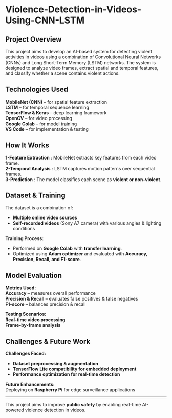 # Violence-Detection-in-Videos-Using-CNN-LSTM
## Project Overview  
This project aims to develop an AI-based system for detecting violent activities in videos using a combination of Convolutional Neural Networks (CNNs) and Long Short-Term Memory (LSTM) networks. The system is designed to analyze video frames, extract spatial and temporal features, and classify whether a scene contains violent actions.


##  Technologies Used  
**MobileNet (CNN)** – for spatial feature extraction  
**LSTM** – for temporal sequence learning  
**TensorFlow & Keras** – deep learning framework  
**OpenCV** – for video processing  
**Google Colab** – for model training  
**VS Code** – for implementation & testing  



##  How It Works  
**1-Feature Extraction** : MobileNet extracts key features from each video frame.  
**2-Temporal Analysis** : LSTM captures motion patterns over sequential frames.  
**3-Prediction** : The model classifies each scene as **violent or non-violent**.  



##  Dataset & Training  
The dataset is a combination of:  
- **Multiple online video sources**  
- **Self-recorded videos** (Sony A7 camera) with various angles & lighting conditions  

**Training Process:**  
- Performed on **Google Colab** with **transfer learning**.  
- Optimized using **Adam optimizer** and evaluated with **Accuracy, Precision, Recall, and F1-score**.  



##  Model Evaluation  
**Metrics Used:**  
**Accuracy** – measures overall performance  
**Precision & Recall** – evaluates false positives & false negatives  
**F1-score** – balances precision & recall  

**Testing Scenarios:**  
**Real-time video processing**  
**Frame-by-frame analysis**  



##  Challenges & Future Work  
   **Challenges Faced:**  
- **Dataset preprocessing & augmentation**  
- **TensorFlow Lite compatibility for embedded deployment**  
- **Performance optimization for real-time detection**  

**Future Enhancements:**  
Deploying on **Raspberry Pi** for edge surveillance applications  

---

 This project aims to improve **public safety** by enabling real-time AI-powered violence detection in videos.  
